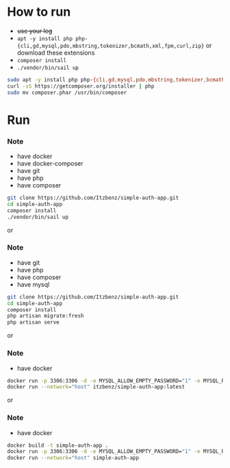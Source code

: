 # How to run
- ~~use your leg~~
- `apt -y install php php-{cli,gd,mysql,pdo,mbstring,tokenizer,bcmath,xml,fpm,curl,zip}` or download these extensions
- `composer install`
- `./vendor/bin/sail up`





```bash
sudo apt -y install php php-{cli,gd,mysql,pdo,mbstring,tokenizer,bcmath,xml,fpm,curl,zip}
curl -sS https://getcomposer.org/installer | php 
sudo mv composer.phar /usr/bin/composer
```
# Run
### Note
- have docker
- have docker-composer
- have git
- have php
- have composer
```bash
git clone https://github.com/Itzbenz/simple-auth-app.git
cd simple-auth-app
composer install
./vendor/bin/sail up
```
or

### Note
- have git
- have php
- have composer
- have mysql
```bash
git clone https://github.com/Itzbenz/simple-auth-app.git
cd simple-auth-app
composer install
php artisan migrate:fresh
php artisan serve
```
or

### Note
- have docker
```bash
docker run -p 3306:3306 -d -e MYSQL_ALLOW_EMPTY_PASSWORD="1" -e MYSQL_ROOT_HOST="%" mysql:latest
docker run --network="host" itzbenz/simple-auth-app:latest
```
or

### Note
- have docker
```bash
docker build -t simple-auth-app .
docker run -p 3306:3306 -d -e MYSQL_ALLOW_EMPTY_PASSWORD="1" -e MYSQL_ROOT_HOST="%" mysql:latest
docker run --network="host" simple-auth-app
```


